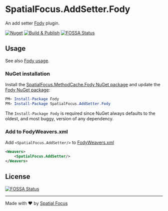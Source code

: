 # SpatialFocus.AddSetter.Fody

An add setter [Fody](https://github.com/Fody/Home/) plugin.

[![Nuget](https://img.shields.io/nuget/v/SpatialFocus.AddSetter.Fody)](https://www.nuget.org/packages/SpatialFocus.MethodCache.Fody/)
[![Build & Publish](https://github.com/SpatialFocus/AddSetter.Fody/workflows/Build%20&%20Publish/badge.svg)](https://github.com/SpatialFocus/AddSetter.Fody/actions)
[![FOSSA Status](https://app.fossa.com/api/projects/git%2Bgithub.com%2FSpatialFocus%2FAddSetter.Fody.svg?type=shield)](https://app.fossa.com/projects/git%2Bgithub.com%2FSpatialFocus%2FAddSetter.Fody?ref=badge_shield)

## Usage

See also [Fody usage](https://github.com/Fody/Home/blob/master/pages/usage.md).

### NuGet installation

Install the [SpatialFocus.MethodCache.Fody NuGet package](https://nuget.org/packages/SpatialFocus.AddSetter.Fody/) and update the [Fody NuGet package](https://nuget.org/packages/Fody/):

```powershell
PM> Install-Package Fody
PM> Install-Package SpatialFocus.AddSetter.Fody
```

The `Install-Package Fody` is required since NuGet always defaults to the oldest, and most buggy, version of any dependency.

### Add to FodyWeavers.xml

Add `<SpatialFocus.AddSetter/>` to [FodyWeavers.xml](https://github.com/Fody/Home/blob/master/pages/usage.md#add-fodyweaversxml)

```xml
<Weavers>
    <SpatialFocus.AddSetter/>
</Weavers>
```

## License
[![FOSSA Status](https://app.fossa.com/api/projects/git%2Bgithub.com%2FSpatialFocus%2FAddSetter.Fody.svg?type=large)](https://app.fossa.com/projects/git%2Bgithub.com%2FSpatialFocus%2FAddSetter.Fody?ref=badge_large)

----

Made with :heart: by [Spatial Focus](https://spatial-focus.net/)
